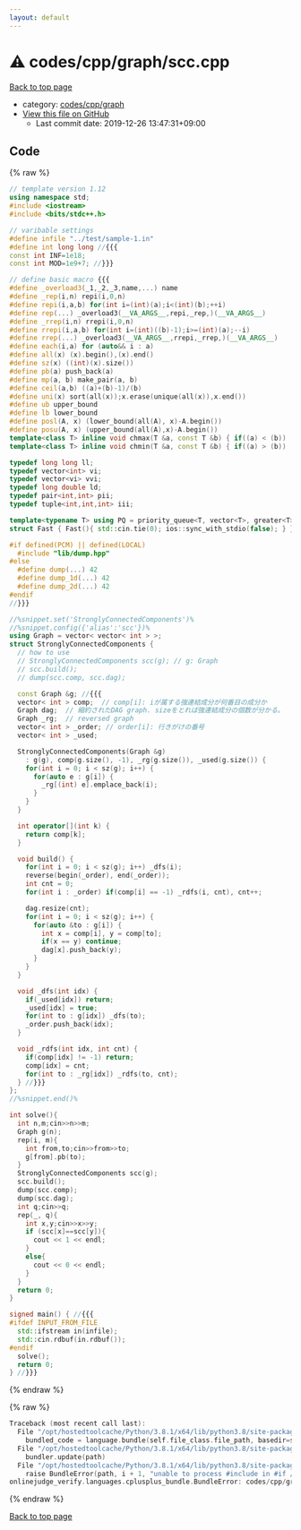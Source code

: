 ```yaml
---
layout: default
---
```


<!-- mathjax config similar to math.stackexchange -->
<script type="text/javascript" async
  src="https://cdnjs.cloudflare.com/ajax/libs/mathjax/2.7.5/MathJax.js?config=TeX-MML-AM_CHTML">
</script>
<script type="text/x-mathjax-config">
  MathJax.Hub.Config({
    TeX: { equationNumbers: { autoNumber: "AMS" }},
    tex2jax: {
      inlineMath: [ ['$','$'] ],
      processEscapes: true
    },
    "HTML-CSS": { matchFontHeight: false },
    displayAlign: "left",
    displayIndent: "2em"
  });
</script>

<script type="text/javascript" src="https://cdnjs.cloudflare.com/ajax/libs/jquery/3.4.1/jquery.min.js"></script>
<script src="https://cdn.jsdelivr.net/npm/jquery-balloon-js@1.1.2/jquery.balloon.min.js" integrity="sha256-ZEYs9VrgAeNuPvs15E39OsyOJaIkXEEt10fzxJ20+2I=" crossorigin="anonymous"></script>
<script type="text/javascript" src="../../../../assets/js/copy-button.js"></script>
<link rel="stylesheet" href="../../../../assets/css/copy-button.css" />


# :warning: codes/cpp/graph/scc.cpp

<a href="../../../../index.html">Back to top page</a>

* category: <a href="../../../../index.html#3ec2d728d77befc78f832b5911706770">codes/cpp/graph</a>
* <a href="{{ site.github.repository_url }}/blob/master/codes/cpp/graph/scc.cpp">View this file on GitHub</a>
    - Last commit date: 2019-12-26 13:47:31+09:00




## Code

<a id="unbundled"></a>
{% raw %}
```cpp
// template version 1.12
using namespace std;
#include <iostream>
#include <bits/stdc++.h>

// varibable settings
#define infile "../test/sample-1.in"
#define int long long //{{{
const int INF=1e18;
const int MOD=1e9+7; //}}}

// define basic macro {{{
#define _overload3(_1,_2,_3,name,...) name
#define _rep(i,n) repi(i,0,n)
#define repi(i,a,b) for(int i=(int)(a);i<(int)(b);++i)
#define rep(...) _overload3(__VA_ARGS__,repi,_rep,)(__VA_ARGS__)
#define _rrep(i,n) rrepi(i,0,n)
#define rrepi(i,a,b) for(int i=(int)((b)-1);i>=(int)(a);--i)
#define rrep(...) _overload3(__VA_ARGS__,rrepi,_rrep,)(__VA_ARGS__)
#define each(i,a) for (auto&& i : a)
#define all(x) (x).begin(),(x).end()
#define sz(x) ((int)(x).size())
#define pb(a) push_back(a)
#define mp(a, b) make_pair(a, b)
#define ceil(a,b) ((a)+(b)-1)/(b)
#define uni(x) sort(all(x));x.erase(unique(all(x)),x.end())
#define ub upper_bound
#define lb lower_bound
#define posl(A, x) (lower_bound(all(A), x)-A.begin())
#define posu(A, x) (upper_bound(all(A),x)-A.begin())
template<class T> inline void chmax(T &a, const T &b) { if((a) < (b)) (a) = (b); }
template<class T> inline void chmin(T &a, const T &b) { if((a) > (b)) (a) = (b); }

typedef long long ll;
typedef vector<int> vi;
typedef vector<vi> vvi;
typedef long double ld;
typedef pair<int,int> pii;
typedef tuple<int,int,int> iii;

template<typename T> using PQ = priority_queue<T, vector<T>, greater<T>>;
struct Fast { Fast(){ std::cin.tie(0); ios::sync_with_stdio(false); } } fast;

#if defined(PCM) || defined(LOCAL)
  #include "lib/dump.hpp"
#else
  #define dump(...) 42
  #define dump_1d(...) 42
  #define dump_2d(...) 42
#endif
//}}}

//%snippet.set('StronglyConnectedComponents')%
//%snippet.config({'alias':'scc'})%
using Graph = vector< vector< int > >;
struct StronglyConnectedComponents {
  // how to use
  // StronglyConnectedComponents scc(g); // g: Graph
  // scc.build();
  // dump(scc.comp, scc.dag);

  const Graph &g; //{{{
  vector< int > comp;  // comp[i]: iが属する強連結成分が何番目の成分か
  Graph dag;  // 縮約されたDAG graph. sizeをとれば強連結成分の個数が分かる。
  Graph _rg;  // reversed graph
  vector< int > _order; // order[i]: 行きがけの番号
  vector< int > _used;

  StronglyConnectedComponents(Graph &g)
    : g(g), comp(g.size(), -1), _rg(g.size()), _used(g.size()) {
    for(int i = 0; i < sz(g); i++) {
      for(auto e : g[i]) {
        _rg[(int) e].emplace_back(i);
      }
    }
  }

  int operator[](int k) {
    return comp[k];
  }

  void build() {
    for(int i = 0; i < sz(g); i++) _dfs(i);
    reverse(begin(_order), end(_order));
    int cnt = 0;
    for(int i : _order) if(comp[i] == -1) _rdfs(i, cnt), cnt++;

    dag.resize(cnt);
    for(int i = 0; i < sz(g); i++) {
      for(auto &to : g[i]) {
        int x = comp[i], y = comp[to];
        if(x == y) continue;
        dag[x].push_back(y);
      }
    }
  }

  void _dfs(int idx) {
    if(_used[idx]) return;
    _used[idx] = true;
    for(int to : g[idx]) _dfs(to);
    _order.push_back(idx);
  }

  void _rdfs(int idx, int cnt) {
    if(comp[idx] != -1) return;
    comp[idx] = cnt;
    for(int to : _rg[idx]) _rdfs(to, cnt);
  } //}}}
};
//%snippet.end()%

int solve(){
  int n,m;cin>>n>>m;
  Graph g(n);
  rep(i, m){
    int from,to;cin>>from>>to;
    g[from].pb(to);
  }
  StronglyConnectedComponents scc(g);
  scc.build();
  dump(scc.comp);
  dump(scc.dag);
  int q;cin>>q;
  rep(_, q){
    int x,y;cin>>x>>y;
    if (scc[x]==scc[y]){
      cout << 1 << endl;
    }
    else{
      cout << 0 << endl;
    }
  }
  return 0;
}

signed main() { //{{{
#ifdef INPUT_FROM_FILE
  std::ifstream in(infile);
  std::cin.rdbuf(in.rdbuf());
#endif
  solve();
  return 0;
} //}}}

```
{% endraw %}

<a id="bundled"></a>
{% raw %}
```cpp
Traceback (most recent call last):
  File "/opt/hostedtoolcache/Python/3.8.1/x64/lib/python3.8/site-packages/onlinejudge_verify/docs.py", line 348, in write_contents
    bundled_code = language.bundle(self.file_class.file_path, basedir=self.cpp_source_path)
  File "/opt/hostedtoolcache/Python/3.8.1/x64/lib/python3.8/site-packages/onlinejudge_verify/languages/cplusplus.py", line 63, in bundle
    bundler.update(path)
  File "/opt/hostedtoolcache/Python/3.8.1/x64/lib/python3.8/site-packages/onlinejudge_verify/languages/cplusplus_bundle.py", line 181, in update
    raise BundleError(path, i + 1, "unable to process #include in #if / #ifdef / #ifndef other than include guards")
onlinejudge_verify.languages.cplusplus_bundle.BundleError: codes/cpp/graph/scc.cpp: line 45: unable to process #include in #if / #ifdef / #ifndef other than include guards

```
{% endraw %}

<a href="../../../../index.html">Back to top page</a>

